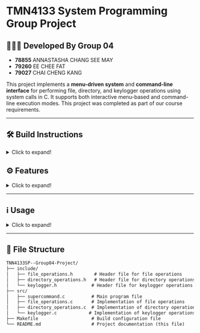 # TMN4133 System Programming Group Project

## 👨🏻‍💻 Developed By Group 04

- **78855** ANNASTASHA CHANG SEE MAY
- **79260** EE CHEE FAT
- **79027** CHAI CHENG KANG
  
This project implements a **menu-driven system** and **command-line interface** for performing file, directory, and keylogger operations using system calls in C. It supports both interactive menu-based and command-line execution modes. This project was completed as part of our course requirements.

---

## 🛠️ **Build Instructions**

<details>
<summary>Click to expand!</summary><br>

### 1. Clone the repository (if not already done):
```bash
git clone <repository-URL>
cd TMN4133SP--Group04-Project
```

### 2. Compile the program: Use the provided `Makefile` to compile all source files:
```bash
make
```

### 3. Run the program:
```bash
./supercommand
```

### 3. Clean build files:
```bash
make clean
```

</details>

## ⚙️ **Features**

<details>
<summary>Click to expand!</summary><br>
  
### 1. File Operations (Menu Option 1)
- **Create/Open File**: Create or open a file with a specified name and path.
- **Change File Permissions**: Modify the file's permissions (e.g., `777`) based on user input.
- **Read File**: Read content from a file and display it on the standard output.
- **Write File**: Write content from standard input to a file.
- **Delete File**: Remove a file given its name and path.

### 2. Directory Operations (Menu Option 2)
- **Create Directory**: Create a directory with a specified name and path.
- **Delete Directory**: Remove a directory with a specified name and path.
- **Print Current Directory**: Display the current working directory.
- **List Current Directory**: List all files and directories in the current directory.

### 3. Keylogger Operations (Menu Option 3)
- Run a keylogger in the background.
- Record all keystrokes from the keyboard into a file named `keylog.txt`.
- Add a timestamp at the start of the keylogging session.
</details>

---

## ℹ️ **Usage**

<details>
<summary>Click to expand!</summary><br> 
  
The program can be run in two modes:
1. **Menu-Based Mode**: Navigate the menu to select operations interactively.
2. **Command-Line Mode**: Perform specific tasks directly through command-line arguments.

### ☰ Menu-Based Mode
Run the program without additional arguments:
```bash
./supercommand
```

### </> Command-Line Mode
Run the program with the `-m` flag to specify the mode and operation:
```bash
./supercommand -m <mode> <operation> [arguments]
```
Examples:
- Create a New File:
  ```bash
  ./supercommand -m 1 1 newFile.txt
  ```
- Change File Permissions:
  ```bash
  ./supercommand -m 1 2 myFile.txt 777
  ```
- List Current Directory:
  ```bash
  ./supercommand -m 2 4
  ```
</details>

---
  
## 📂 **File Structure**

```txt
TNN4133SP--Group04-Project/
├── include/
│   ├── file_operations.h        # Header file for file operations
│   ├── directory_operations.h   # Header file for directory operations
│   └── keylogger.h             # Header file for keylogger operations
├── src/
│   ├── supercommand.c          # Main program file
│   ├── file_operations.c       # Implementation of file operations
│   ├── directory_operations.c  # Implementation of directory operations
│   └── keylogger.c            # Implementation of keylogger operations
├── Makefile                    # Build configuration file
└── README.md                   # Project documentation (this file)
```
